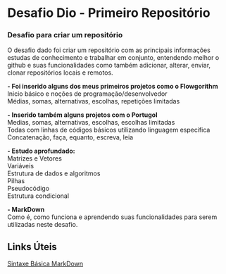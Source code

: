 # Desafio Dio - Primeiro Repositório 




### Desafio para criar um repositório


O desafio dado foi criar um repositório com as principais informações estudas de conhecimento e trabalhar em conjunto, entendendo melhor o github e suas funcionalidades como também adicionar, alterar, enviar, clonar repositórios locais e remotos.

**- Foi inserido alguns dos meus primeiros projetos como o Flowgorithm** <br> 
  Inicio básico e noções de programação/desenvolvedor<br> 
  Médias, somas, alternativas, escolhas, repetições limitadas<br> 
  
**- Inserido também alguns projetos com o Portugol** <br>
  Medias, somas, alternativas, escolhas, escolhas limitadas <br> 
  Todas com linhas de códigos básicos utilizando linguagem específica <br> 
  Concatenação, faça, equanto, escreva, leia <br> 
  
**- Estudo aprofundado:** <br> 
  Matrizes e Vetores <br> 
  Variáveis <br> 
  Estrutura de dados e algoritmos <br> 
  Pilhas <br> 
  Pseudocódigo <br> 
  Estrutura condicional <br> 
  
**- MarkDown** <br> 
  Como é, como funciona e aprendendo suas funcionalidades para serem utilizadas neste desafio.
  

## Links Úteis
[Sintaxe Básica MarkDown](https://markdown.net.br/sintaxe-basica/)
